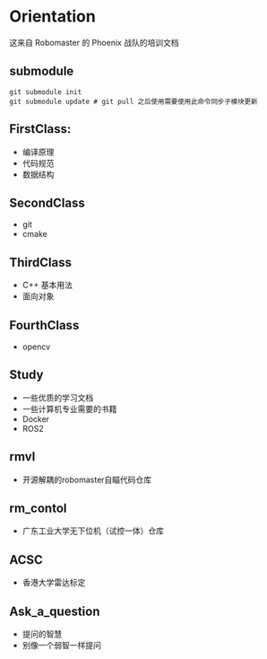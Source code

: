 # Orientation
这来自 Robomaster 的 Phoenix 战队的培训文档


## submodule

```shell
git submodule init
git submodule update # git pull 之后使用需要使用此命令同步子模块更新
```

## FirstClass:
+ 编译原理
+ 代码规范
+ 数据结构

## SecondClass
+ git
+ cmake

## ThirdClass
+ C++ 基本用法
+ 面向对象

## FourthClass
+ opencv

## Study
+ 一些优质的学习文档
+ 一些计算机专业需要的书籍
+ Docker
+ ROS2

## rmvl
+ 开源解耦的robomaster自瞄代码仓库

## rm_contol
+ 广东工业大学无下位机（试控一体）仓库

## ACSC
+ 香港大学雷达标定

## Ask_a_question

+ 提问的智慧
+ 别像一个弱智一样提问

